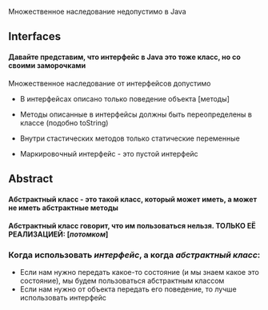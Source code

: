 Множественное наследование недопустимо в Java

## Interfaces

#### Давайте представим, что интерфейс в Java это тоже класс, но со своими заморочками
Множественное наследование от интерфейсов допустимо
- В интерфейсах описано только поведение объекта [методы]

- Методы описанные в интерфейсы должны быть переопределены в классе (подобно toString)
- Внутри стастических методов только статические переменные
- Маркировочный интерфейс - это пустой интерфейс 

## Abstract

#### Абстрактный класс - это такой класс, который может иметь, а может не иметь абстрактные методы
#### Абстрактный класс говорит, что им пользоваться нельзя. ТОЛЬКО ЕЁ РЕАЛИЗАЦИЕЙ: [_**потомком**_]

### Когда использовать _интерфейс_, а когда _абстрактный класс_:

- Если нам нужно передать какое-то состояние (и мы знаем какое это состояние), мы будем пользоваться абстрактным классом
- Если нам нужно от объекта передать его поведение, то лучше использовать интерфейс

